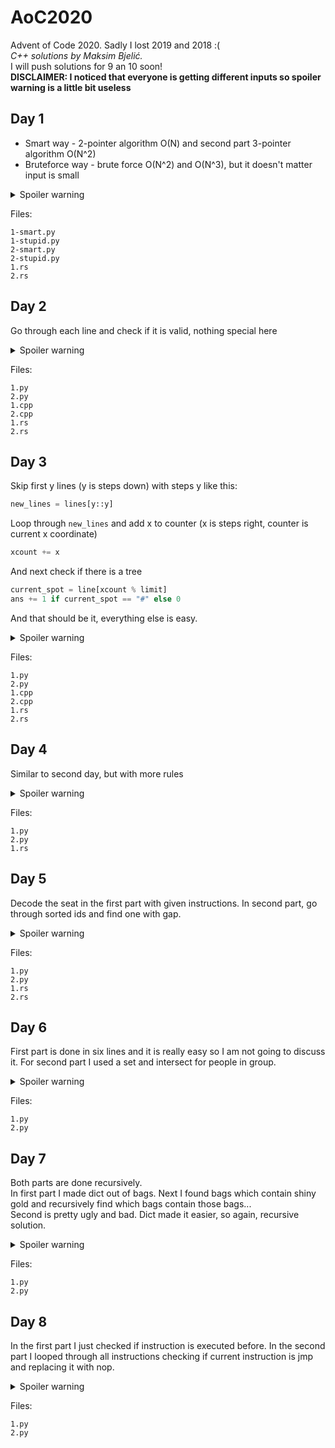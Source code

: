 # AoC2020
Advent of Code 2020. Sadly I lost 2019 and 2018 :(  
_C++ solutions by Maksim Bjelić._  
I will push solutions for 9 an 10 soon!  
**DISCLAIMER: I noticed that everyone is getting different inputs so spoiler warning is a little bit useless**


## Day 1
 - Smart way - 2-pointer algorithm O(N) and second part 3-pointer algorithm O(N^2)
 - Bruteforce way - brute force O(N^2) and O(N^3), but it doesn't matter input is small


<details>
  <summary>Spoiler warning</summary>
    Part 1: 1020084<br />
    Part 2: 295086480
</details>

Files:
```
1-smart.py  
1-stupid.py  
2-smart.py  
2-stupid.py
1.rs
2.rs
```
## Day 2
Go through each line and check if it is valid, nothing special here

<details>
  <summary>Spoiler warning</summary>
    Part 1: 439<br />
    Part 2: 584
</details>

Files:
```
1.py
2.py
1.cpp
2.cpp
1.rs
2.rs
```
## Day 3
Skip first y lines (y is steps down) with steps y like this:
```python
new_lines = lines[y::y]
```
Loop through `new_lines` and add x to counter (x is steps right, counter is current x coordinate)
```python
xcount += x
```
And next check if there is a tree
```python
current_spot = line[xcount % limit]
ans += 1 if current_spot == "#" else 0
```
And that should be it, everything else is easy.

<details>
  <summary>Spoiler warning</summary>
  Part 1: 299<br />
  Part 2: 3621285278
</details>

Files:
```
1.py
2.py
1.cpp
2.cpp
1.rs
2.rs
```
## Day 4
Similar to second day, but with more rules

<details>
  <summary>Spoiler warning</summary>
    Part 1: 250<br />
    Part 2: 158
</details>

Files:
```
1.py
2.py
1.rs
```

## Day 5
Decode the seat in the first part with given instructions.
In second part, go through sorted ids and find one with gap.

<details>
  <summary>Spoiler warning</summary>
    Part 1: 858<br />
    Part 2: 557
</details>

Files:
```
1.py
2.py
1.rs
2.rs
```

## Day 6
First part is done in six lines and it is really easy so I am not going to discuss it.
For second part I used a set and intersect for people in group.

<details>
  <summary>Spoiler warning</summary>
    Part 1: 6430<br />
    Part 2: 3125
</details>

Files:
```
1.py
2.py
```

## Day 7
Both parts are done recursively.  
In first part I made dict out of bags. Next I found bags which contain shiny gold and recursively find which bags contain those bags...  
Second is pretty ugly and bad. Dict made it easier, so again, recursive solution.

<details>
  <summary>Spoiler warning</summary>
    Part 1: 233<br />
    Part 2: 421550
</details>

Files:
```
1.py
2.py
```

## Day 8
In the first part I just checked if instruction is executed before.
In the second part I looped through all instructions checking if current instruction is jmp and replacing it with nop.

<details>
  <summary>Spoiler warning</summary>
    Part 1: 2003<br />
    Part 2: 1984
</details>

Files:
```
1.py
2.py
```
